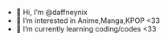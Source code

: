 - 👋 Hi, I’m @daffneynix
- 👀 I’m interested in Anime,Manga,KPOP <33
- 🌱 I’m currently learning coding/codes <33


<!---
daffneynix/daffneynix is a ✨ special ✨ repository because its `README.md` (this file) appears on your GitHub profile.
You can click the Preview link to take a look at your changes.
--->
